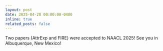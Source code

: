 ```yaml
---
layout: post
date: 2025-04-28 00:00:00-0400
inline: true
related_posts: false
---
```


Two papers (AttrExp and FIRE) were accepted to NAACL 2025! See you in Albuquerque, New Mexico!
